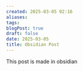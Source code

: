 ```yaml
---
created: 2025-03-05 02:16
aliases: 
tags: 
blogPost: true
draft: false
date: 2025-03-05
title: Obsidian Post
---
```


This post is made in obsidian
